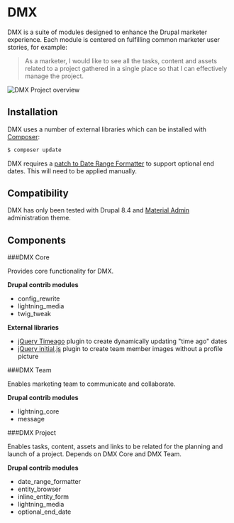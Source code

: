 # DMX

DMX is a suite of modules designed to enhance the Drupal marketer experience. Each module is centered on fulfilling common marketer user stories, for example:

> As a marketer, I would like to see all the tasks, content and assets related to a project gathered in a single place so that I can effectively manage the project.

![DMX Project overview](http://johnmoney.github.io/files/projects/dmx/dmx-project-overview.gif)


## Installation

DMX uses a number of external libraries which can be installed with [Composer](https://getcomposer.org/):

```bash
$ composer update
```

DMX requires a [patch to Date Range Formatter](https://www.drupal.org/files/issues/2018-04-17/2961280-date_range_formatter-optional_end_date.patch) to support optional end dates. This will need to be applied manually.


## Compatibility

DMX has only been tested with Drupal 8.4 and [Material Admin](https://www.drupal.org/project/material_admin) administration theme.


## Components

###DMX Core

Provides core functionality for DMX.

__Drupal contrib modules__
- config_rewrite
- lightning_media
- twig_tweak

__External libraries__
- [jQuery Timeago](http://timeago.yarp.com/) plugin to create dynamically updating "time ago" dates
- [jQuery initial.js](http://judelicio.us/initial.js/) plugin to create team member images without a profile picture

###DMX Team

Enables marketing team to communicate and collaborate.

__Drupal contrib modules__
- lightning_core
- message

###DMX Project

Enables tasks, content, assets and links to be related for the planning and launch of a project. Depends on DMX Core and DMX Team.

__Drupal contrib modules__
- date_range_formatter
- entity_browser
- inline_entity_form
- lightning_media
- optional_end_date
